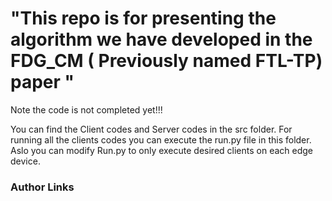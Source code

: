 # "This repo is for presenting the algorithm we have developed in the FDG_CM ( Previously named FTL-TP) paper "
Note the code is not completed yet!!!

You can find the Client codes and Server codes in the src folder. For running all the clients codes you can execute the run.py file in this folder. Aslo you can modify Run.py to only execute desired clients on each edge device. 
### Author Links
